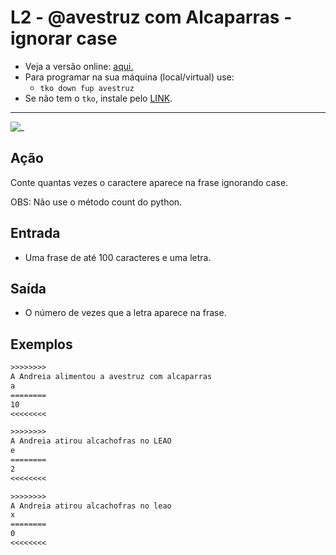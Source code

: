 # L2 - @avestruz com Alcaparras - ignorar case

- Veja a versão online: [aqui.](https://github.com/qxcodefup/arcade/blob/master/base/avestruz/Readme.md)
- Para programar na sua máquina (local/virtual) use:
  - `tko down fup avestruz`
- Se não tem o `tko`, instale pelo [LINK](https://github.com/senapk/tko).

---

![_](https://raw.githubusercontent.com/qxcodefup/arcade/master/base/avestruz/cover.jpg)

## Ação

Conte quantas vezes o caractere aparece na frase ignorando case.

OBS: Não use o método count do python.

## Entrada

* Uma frase de até 100 caracteres e uma letra.

## Saída

* O número de vezes que a letra aparece na frase.

## Exemplos

``` txt
>>>>>>>>
A Andreia alimentou a avestruz com alcaparras
a
========
10
<<<<<<<<

>>>>>>>>
A Andreia atirou alcachofras no LEAO
e
========
2
<<<<<<<<

>>>>>>>>  
A Andreia atirou alcachofras no leao
x
========  
0
<<<<<<<<
```
